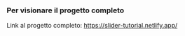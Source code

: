 ### Per visionare il progetto completo

Link al progetto completo: https://slider-tutorial.netlify.app/
